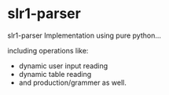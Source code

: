 # slr1-parser
slr1-parser Implementation using pure python...

including operations like:
  - dynamic user input reading
  - dynamic table reading
  - and production/grammer as well.
